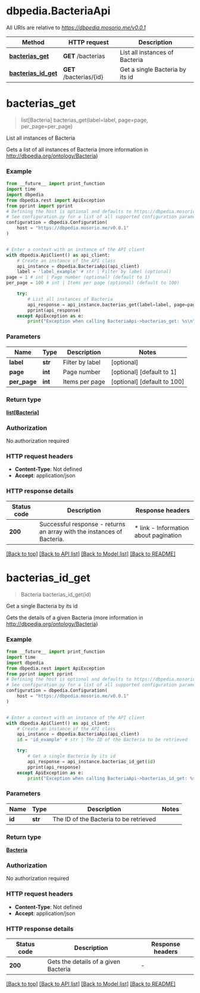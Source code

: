 # dbpedia.BacteriaApi

All URIs are relative to *https://dbpedia.mosorio.me/v0.0.1*

Method | HTTP request | Description
------------- | ------------- | -------------
[**bacterias_get**](BacteriaApi.md#bacterias_get) | **GET** /bacterias | List all instances of Bacteria
[**bacterias_id_get**](BacteriaApi.md#bacterias_id_get) | **GET** /bacterias/{id} | Get a single Bacteria by its id


# **bacterias_get**
> list[Bacteria] bacterias_get(label=label, page=page, per_page=per_page)

List all instances of Bacteria

Gets a list of all instances of Bacteria (more information in http://dbpedia.org/ontology/Bacteria)

### Example

```python
from __future__ import print_function
import time
import dbpedia
from dbpedia.rest import ApiException
from pprint import pprint
# Defining the host is optional and defaults to https://dbpedia.mosorio.me/v0.0.1
# See configuration.py for a list of all supported configuration parameters.
configuration = dbpedia.Configuration(
    host = "https://dbpedia.mosorio.me/v0.0.1"
)


# Enter a context with an instance of the API client
with dbpedia.ApiClient() as api_client:
    # Create an instance of the API class
    api_instance = dbpedia.BacteriaApi(api_client)
    label = 'label_example' # str | Filter by label (optional)
page = 1 # int | Page number (optional) (default to 1)
per_page = 100 # int | Items per page (optional) (default to 100)

    try:
        # List all instances of Bacteria
        api_response = api_instance.bacterias_get(label=label, page=page, per_page=per_page)
        pprint(api_response)
    except ApiException as e:
        print("Exception when calling BacteriaApi->bacterias_get: %s\n" % e)
```

### Parameters

Name | Type | Description  | Notes
------------- | ------------- | ------------- | -------------
 **label** | **str**| Filter by label | [optional] 
 **page** | **int**| Page number | [optional] [default to 1]
 **per_page** | **int**| Items per page | [optional] [default to 100]

### Return type

[**list[Bacteria]**](Bacteria.md)

### Authorization

No authorization required

### HTTP request headers

 - **Content-Type**: Not defined
 - **Accept**: application/json

### HTTP response details
| Status code | Description | Response headers |
|-------------|-------------|------------------|
**200** | Successful response - returns an array with the instances of Bacteria. |  * link - Information about pagination <br>  |

[[Back to top]](#) [[Back to API list]](../README.md#documentation-for-api-endpoints) [[Back to Model list]](../README.md#documentation-for-models) [[Back to README]](../README.md)

# **bacterias_id_get**
> Bacteria bacterias_id_get(id)

Get a single Bacteria by its id

Gets the details of a given Bacteria (more information in http://dbpedia.org/ontology/Bacteria)

### Example

```python
from __future__ import print_function
import time
import dbpedia
from dbpedia.rest import ApiException
from pprint import pprint
# Defining the host is optional and defaults to https://dbpedia.mosorio.me/v0.0.1
# See configuration.py for a list of all supported configuration parameters.
configuration = dbpedia.Configuration(
    host = "https://dbpedia.mosorio.me/v0.0.1"
)


# Enter a context with an instance of the API client
with dbpedia.ApiClient() as api_client:
    # Create an instance of the API class
    api_instance = dbpedia.BacteriaApi(api_client)
    id = 'id_example' # str | The ID of the Bacteria to be retrieved

    try:
        # Get a single Bacteria by its id
        api_response = api_instance.bacterias_id_get(id)
        pprint(api_response)
    except ApiException as e:
        print("Exception when calling BacteriaApi->bacterias_id_get: %s\n" % e)
```

### Parameters

Name | Type | Description  | Notes
------------- | ------------- | ------------- | -------------
 **id** | **str**| The ID of the Bacteria to be retrieved | 

### Return type

[**Bacteria**](Bacteria.md)

### Authorization

No authorization required

### HTTP request headers

 - **Content-Type**: Not defined
 - **Accept**: application/json

### HTTP response details
| Status code | Description | Response headers |
|-------------|-------------|------------------|
**200** | Gets the details of a given Bacteria |  -  |

[[Back to top]](#) [[Back to API list]](../README.md#documentation-for-api-endpoints) [[Back to Model list]](../README.md#documentation-for-models) [[Back to README]](../README.md)

